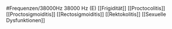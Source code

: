 #Frequenzen/38000Hz
38000 Hz (E)
[[Frigidität]]
[[Proctocolitis]]
[[Proctosigmoiditis]]
[[Rectosigmoiditis]]
[[Rektokolitis]]
[[Sexuelle Dysfunktionen]]